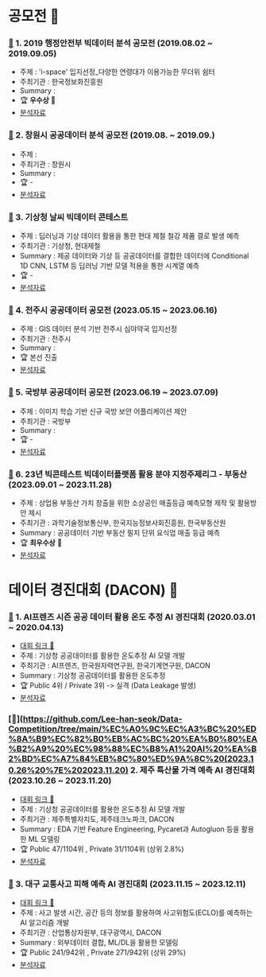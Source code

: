 # 공모전 🚀

### [🔗](https://github.com/Lee-han-seok/Data-Competition/tree/main/%E2%98%85%5B19.08%5D%20%ED%96%89%EC%A0%95%EC%95%88%EC%A0%84%EB%B6%80%20%EB%B9%85%EB%8D%B0%EC%9D%B4%ED%84%B0%20%EB%B6%84%EC%84%9D%20%EA%B3%B5%EB%AA%A8%EC%A0%84) 1. 2019 행정안전부 빅데이터 분석 공모전 (2019.08.02 ~ 2019.09.05)
  - 주제 : 'i-space' 입지선정_다양한 연령대가 이용가능한 무더위 쉼터
  - 주최기관 : 한국정보화진흥원
  - Summary : 
  - :trophy: **우수상** 🥉
  - [분석자료](https://github.com/Lee-han-seok/Data-Competition/tree/main/%E2%98%85%5B19.08%5D%20%ED%96%89%EC%A0%95%EC%95%88%EC%A0%84%EB%B6%80%20%EB%B9%85%EB%8D%B0%EC%9D%B4%ED%84%B0%20%EB%B6%84%EC%84%9D%20%EA%B3%B5%EB%AA%A8%EC%A0%84/i-Space%20%EC%9E%85%EC%A7%80%EC%84%A0%EC%A0%95_%EB%8B%A4%EC%96%91%ED%95%9C%20%EC%97%B0%EB%A0%B9%EB%8C%80%EA%B0%80%20%EC%9D%B4%EC%9A%A9%EA%B0%80%EB%8A%A5%ED%95%9C%20%EB%AC%B4%EB%8D%94%EC%9C%84%20%EC%89%BC%ED%84%B0(SMG).pdf)

### [🔗](https://github.com/Lee-han-seok/Data-Competition/tree/main/%5B19.08%5D%20%EC%B0%BD%EC%9B%90%EC%8B%9C%20%EA%B3%B5%EA%B3%B5%EB%8D%B0%EC%9D%B4%ED%84%B0%20%EB%B6%84%EC%84%9D%20%EA%B3%B5%EB%AA%A8%EC%A0%84) 2. 창원시 공공데이터 분석 공모전 (2019.08. ~ 2019.09.)
  - 주제 :
  - 주최기관 : 창원시
  - Summary : 
  - :trophy: -
  - [분석자료](https://github.com/Lee-han-seok/Data-Competition/blob/main/%5B19.08%5D%20%EC%B0%BD%EC%9B%90%EC%8B%9C%20%EA%B3%B5%EA%B3%B5%EB%8D%B0%EC%9D%B4%ED%84%B0%20%EB%B6%84%EC%84%9D%20%EA%B3%B5%EB%AA%A8%EC%A0%84/%EB%B6%84%EC%84%9D%EB%B3%B4%EA%B3%A0%EC%84%9C_2019%EC%B0%BD%EC%9B%90.pdf)

### [🔗](https://github.com/Lee-han-seok/Data-Competition/tree/main/%5B20.06%5D%20%EA%B8%B0%EC%83%81%EC%B2%AD%20%EB%82%A0%EC%94%A8%20%EB%B9%85%EB%8D%B0%EC%9D%B4%ED%84%B0%20%EC%BD%98%ED%85%8C%EC%8A%A4%ED%8A%B8) 3. 기상청 날씨 빅데이터 콘테스트
  - 주제 : 딥러닝과 기상 데이터 활용을 통한 현대 제철 철강 제품 결로 발생 예측 
  - 주최기관 : 기상청, 현대제철 
  - Summary : 제공 데이터와 기상 등 공공데이터를 결합한 데이터에 Conditional 1D CNN, LSTM 등 딥러닝 기반 모델 적용을 통한 시계열 예측 
  - :trophy: -
  - [분석자료](https://github.com/Lee-han-seok/Data-Competition/blob/main/%5B20.06%5D%20%EA%B8%B0%EC%83%81%EC%B2%AD%20%EB%82%A0%EC%94%A8%20%EB%B9%85%EB%8D%B0%EC%9D%B4%ED%84%B0%20%EC%BD%98%ED%85%8C%EC%8A%A4%ED%8A%B8/Conditional%201D%20CNN%EC%9D%84%20%EC%82%AC%EC%9A%A9%ED%95%9C%20%EA%B2%B0%EB%A1%9C%20%EC%98%88%EC%B8%A1%20%EB%AA%A8%ED%98%95.pdf)

### [🔗](https://github.com/Lee-han-seok/Data-Competition/tree/main/%5B23.05%5D%20%EC%A0%84%EC%A3%BC%EC%8B%9C%20%EA%B3%B5%EA%B3%B5%EB%8D%B0%EC%9D%B4%ED%84%B0%20%EA%B3%B5%EB%AA%A8%EC%A0%84) 4. 전주시 공공데이터 공모전 (2023.05.15 ~ 2023.06.16)
  - 주제 : GIS 데이터 분석 기반 전주시 심야약국 입지선정
  - 주최기관 : 전주시
  - Summary : 
  - :trophy: 본선 진출
  - [분석자료](https://github.com/Lee-han-seok/Data-Competition/blob/main/%5B23.05%5D%20%EC%A0%84%EC%A3%BC%EC%8B%9C%20%EA%B3%B5%EA%B3%B5%EB%8D%B0%EC%9D%B4%ED%84%B0%20%EA%B3%B5%EB%AA%A8%EC%A0%84/%EC%A0%84%EC%A3%BC%EC%8B%9C%EA%B3%B5%EB%AA%A8%EC%A0%84%20%EB%B0%9C%ED%91%9C%EC%9E%90%EB%A3%8C%20%EC%B5%9C%EC%A2%85%EB%B3%B8.pdf)

### [🔗](https://github.com/Lee-han-seok/Data-Competition/tree/main/%5B23.06%5D%20%EA%B5%AD%EB%B0%A9%20%EA%B3%B5%EA%B3%B5%EB%8D%B0%EC%9D%B4%ED%84%B0%20%ED%99%9C%EC%9A%A9%20%EA%B2%BD%EC%A7%84%EB%8C%80%ED%9A%8C) 5. 국방부 공공데이터 공모전 (2023.06.19 ~ 2023.07.09)
  - 주제 : 이미지 학습 기반 신규 국방 보안 어플리케이션 제안
  - 주최기관 : 국방부
  - Summary : 
  - :trophy: -
  - [분석자료](https://github.com/Lee-han-seok/Data-Competition/blob/main/%5B23.06%5D%20%EA%B5%AD%EB%B0%A9%20%EA%B3%B5%EA%B3%B5%EB%8D%B0%EC%9D%B4%ED%84%B0%20%ED%99%9C%EC%9A%A9%20%EA%B2%BD%EC%A7%84%EB%8C%80%ED%9A%8C/%20%EC%82%AC%EC%97%85%EA%B3%84%ED%9A%8D%EC%84%9C_%EC%95%84%EC%9D%B4%EB%94%94%EC%96%B4%EA%B8%B0%ED%9A%8D_DCAA.pdf)

### [🔗](https://github.com/Lee-han-seok/Data-Competition/tree/main/%E2%98%85%5B23.12%5D%20%EB%B9%85%EC%BD%98%ED%85%8C%EC%8A%A4%ED%8A%B8%20%ED%94%8C%EB%9E%AB%ED%8F%BC%ED%99%9C%EC%9A%A9%EB%B6%84%EC%95%BC%20%EC%A7%80%EC%A0%95%EC%A3%BC%EC%A0%9C%EB%A6%AC%EA%B7%B8(%EB%B6%80%EB%8F%99%EC%82%B0)) 6. 23년 빅콘테스트 빅데이터플랫폼 활용 분야 지정주제리그 - 부동산 (2023.09.01 ~ 2023.11.28)
  - 주제 : 상업용 부동산 가치 창출을 위한 소상공인 매출등급 예측모형 제작 및 활용방안 제시
  - 주최기관 : 과학기술정보통신부, 한국지능정보사회진흥원, 한국부동산원
  - Summary : 공공데이터 기반 부동산 필지 단위 요식업 매출 등급 예측
  - :trophy: **최우수상** 🥈
  - [분석자료](https://github.com/Lee-han-seok/Data-Competition/blob/main/%E2%98%85%5B23.12%5D%20%EB%B9%85%EC%BD%98%ED%85%8C%EC%8A%A4%ED%8A%B8%20%ED%94%8C%EB%9E%AB%ED%8F%BC%ED%99%9C%EC%9A%A9%EB%B6%84%EC%95%BC%20%EC%A7%80%EC%A0%95%EC%A3%BC%EC%A0%9C%EB%A6%AC%EA%B7%B8(%EB%B6%80%EB%8F%99%EC%82%B0)/%EC%9A%B0%EB%A6%AC4Lee_%EC%B5%9C%EC%A2%85%EB%B0%9C%ED%91%9C%EC%9E%90%EB%A3%8C.pdf)
  
# 데이터 경진대회 (DACON) 🌈
### [🔗](https://github.com/Lee-han-seok/Data-Competition/tree/main/%5B20.03%5D%20AI%ED%94%84%EB%A0%8C%EC%A6%88%20%EC%8B%9C%EC%A6%8C%20%EA%B3%B5%EA%B3%B5%20%EB%8D%B0%EC%9D%B4%ED%84%B0%20%ED%99%9C%EC%9A%A9%20%EC%98%A8%EB%8F%84%20%EC%B6%94%EC%A0%95%20AI%20%EA%B2%BD%EC%A7%84%EB%8C%80%ED%9A%8C) 1. AI프렌즈 시즌 공공 데이터 활용 온도 추정 AI 경진대회 (2020.03.01 ~ 2020.04.13)
  - [대회 링크 📍](https://dacon.io/competitions/official/235584/overview/description)
  - 주제 : 기상청 공공데이터를 활용한 온도추정 AI 모델 개발
  - 주최기관 : AI프렌즈, 한국원자력연구원, 한국기계연구원, DACON
  - Summary : 기상청 공공데이터를 활용한 온도추정
  - :trophy: Public 4위 / Private 3위 -> 실격 (Data Leakage 발생)
  - [분석자료](https://github.com/Lee-han-seok/Data-Competition/tree/main/%5B20.06%5D%20%EA%B8%B0%EC%83%81%EC%B2%AD%20%EB%82%A0%EC%94%A8%20%EB%B9%85%EB%8D%B0%EC%9D%B4%ED%84%B0%20%EC%BD%98%ED%85%8C%EC%8A%A4%ED%8A%B8)

### [🔗](https://github.com/Lee-han-seok/Data-Competition/tree/main/%EC%A0%9C%EC%A3%BC%20%ED%8A%B9%EC%82%B0%EB%AC%BC%20%EA%B0%80%EA%B2%A9%20%EC%98%88%EC%B8%A1%20AI%20%EA%B2%BD%EC%A7%84%EB%8C%80%ED%9A%8C%20(2023.10.26%20%7E%202023.11.20) 2. 제주 특산물 가격 예측 AI 경진대회 (2023.10.26 ~ 2023.11.20) 
  - [대회 링크 📍](https://dacon.io/competitions/official/236176/overview/description) 
  - 주제 : 기상청 공공데이터를 활용한 온도추정 AI 모델 개발
  - 주최기관 : 제주특별자치도, 제주테크노파크, DACON
  - Summary : EDA 기반 Feature Engineering, Pycaret과 Autogluon 등을 활용한 ML 모델링
  - :trophy: Public 47/1104위 , Private 31/1104위 (상위 2.8%)
  - [분석자료](https://github.com/Lee-han-seok/Data-Competition/tree/main/%EC%A0%9C%EC%A3%BC%20%ED%8A%B9%EC%82%B0%EB%AC%BC%20%EA%B0%80%EA%B2%A9%20%EC%98%88%EC%B8%A1%20AI%20%EA%B2%BD%EC%A7%84%EB%8C%80%ED%9A%8C%20(2023.10.26%20%7E%202023.11.20)) 

### [🔗](https://github.com/Lee-han-seok/Data-Competition/tree/main/%5B23.12%5D%20%EB%8C%80%EA%B5%AC%20%EA%B5%90%ED%86%B5%EC%82%AC%EA%B3%A0%20%ED%94%BC%ED%95%B4%20%EC%98%88%EC%B8%A1%20AI%20%EA%B2%BD%EC%A7%84%EB%8C%80%ED%9A%8C) 3. 대구 교통사고 피해 예측 AI 경진대회 (2023.11.15 ~ 2023.12.11) 
  - [대회 링크 📍](https://dacon.io/competitions/official/236193/overview/description) 
  - 주제 : 사고 발생 시간, 공간 등의 정보를 활용하여 사고위험도(ECLO)를 예측하는 AI 알고리즘 개발
  - 주최기관 : 산업통상자원부, 대구광역시, DACON
  - Summary : 외부데이터 결합, ML/DL을 활용한 모델링
  - :trophy: Public 241/942위 , Private 271/942위 (상위 29%)
  - [분석자료](https://github.com/Lee-han-seok/Data-Competition/blob/main/%5B23.12%5D%20%EB%8C%80%EA%B5%AC%20%EA%B5%90%ED%86%B5%EC%82%AC%EA%B3%A0%20%ED%94%BC%ED%95%B4%20%EC%98%88%EC%B8%A1%20AI%20%EA%B2%BD%EC%A7%84%EB%8C%80%ED%9A%8C/5.%ED%94%BC%EC%B3%90%EC%B6%94%EA%B0%80_%EB%94%A5%EB%9F%AC%EB%8B%9D.ipynb) 

    
